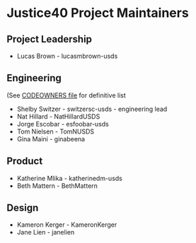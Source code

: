 # Justice40 Project Maintainers
## Project Leadership
- Lucas Brown - lucasmbrown-usds

## Engineering
(See [CODEOWNERS file](./github/CODEOWNERS) for definitive list
- Shelby Switzer - switzersc-usds - engineering lead
- Nat Hillard - NatHillardUSDS
- Jorge Escobar - esfoobar-usds
- Tom Nielsen - TomNUSDS
- Gina Maini - ginabeena

## Product
- Katherine Mlika - katherinedm-usds
- Beth Mattern - BethMattern

## Design
- Kameron Kerger - KameronKerger
- Jane Lien - janelien
